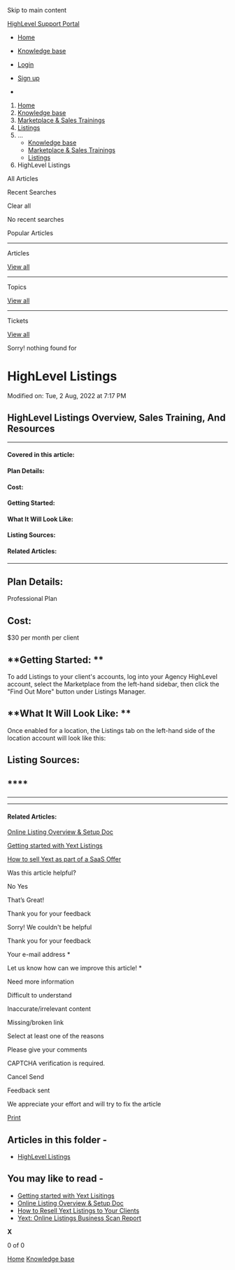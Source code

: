 Skip to main content

[ HighLevel Support Portal ](https://help.gohighlevel.com)

  * [ Home ](/support/home)
  * [ Knowledge base ](/support/solutions)

  * [Login](/support/login)
  * [Sign up](/support/signup)
  * 

  1. [Home](/support/home)
  2. [Knowledge base](/support/solutions)
  3. [Marketplace & Sales Trainings](/support/solutions/48000452144)
  4. [Listings](/support/solutions/folders/48000666795)
  5. ... 
     * [Knowledge base](/support/solutions)
     * [Marketplace & Sales Trainings](/support/solutions/48000452144)
     * [Listings](/support/solutions/folders/48000666795)
  6. HighLevel Listings

All  Articles 

Recent Searches

Clear all

No recent searches

Popular Articles

* * *

Articles

[View all](/support/search/solutions)

* * *

Topics

[View all](/support/search/topics)

* * *

Tickets

[View all](/support/search/tickets)

Sorry! nothing found for   

# HighLevel Listings

Modified on: Tue, 2 Aug, 2022 at 7:17 PM

## HighLevel Listings Overview, Sales Training, And Resources

* * *

#### **Covered in this article:**

#### Plan Details:

#### Cost:

#### Getting Started: 

#### What It Will Look Like: 

#### Listing Sources:

#### Related Articles:

* * *

## **Plan Details:**

Professional Plan

## **Cost:**

$30 per month per client

## **Getting Started:  **

To add Listings to your client's accounts, log into your Agency HighLevel account, select the Marketplace from the left-hand sidebar, then click the "Find Out More" button under Listings Manager. 

## **What It Will Look Like:  **

Once enabled for a location, the Listings tab on the left-hand side of the location account will look like this: 

## **Listing Sources:**

## ****

****

* * *

#### **Related Articles:**

[Online Listing Overview & Setup Doc](https://help.gohighlevel.com/en/support/solutions/articles/48001196389)

[Getting started with Yext Listings](https://help.gohighlevel.com/en/support/solutions/articles/48001216623)

[How to sell Yext as part of a SaaS Offer](https://help.gohighlevel.com/en/support/solutions/articles/48001209150)

Was this article helpful?

No  Yes 

That’s Great!

Thank you for your feedback

Sorry! We couldn't be helpful

Thank you for your feedback

Your e-mail address *

Let us know how can we improve this article! *

Need more information 

Difficult to understand 

Inaccurate/irrelevant content 

Missing/broken link 

Select at least one of the reasons 

Please give your comments 

CAPTCHA verification is required. 

Cancel  Send 

Feedback sent

We appreciate your effort and will try to fix the article

[Print](javascript:print\(\))

## Articles in this folder -

  * [HighLevel Listings](/support/solutions/articles/48000984066-highlevel-listings)

## You may like to read -

  * [Getting started with Yext Lisitings](/support/solutions/articles/48001216623-getting-started-with-yext-lisitings)
  * [Online Listing Overview & Setup Doc](/support/solutions/articles/48001196389-online-listing-overview-setup-doc)
  * [How to Resell Yext Listings to Your Clients](/support/solutions/articles/155000001901-how-to-resell-yext-listings-to-your-clients)
  * [Yext: Online Listings Business Scan Report](/support/solutions/articles/155000003219-yext-online-listings-business-scan-report)

**X**

0 of 0 []()

[Home](/support/home) [Knowledge base](/support/solutions)
